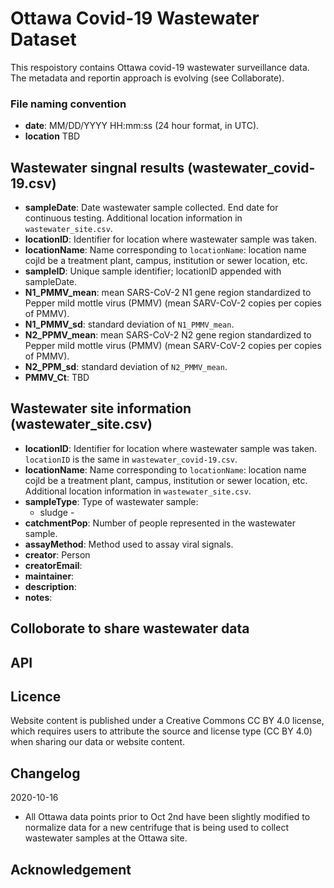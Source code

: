   # Ottawa Covid-19 Wastewater Dataset

This respoistory contains Ottawa covid-19 wastewater surveillance data. The metadata and reportin approach is evolving (see Collaborate).

### File naming convention
- **date**: MM/DD/YYYY HH:mm:ss  (24 hour format, in UTC).
- **location** TBD

## Wastewater singnal results (wastewater_covid-19.csv)
- **sampleDate**: Date wastewater sample collected. End date for continuous testing. Additional location information in `wastewater_site.csv`.
- **locationID**: Identifier for location where wastewater sample was taken. 
- **locationName**: Name corresponding to `locationName`: location name cojld be a treatment plant, campus, institution or sewer location, etc.
- **sampleID**: Unique sample identifier; locationID appended with sampleDate.
- **N1_PMMV_mean**:	mean SARS-CoV-2 N1 gene region standardized to Pepper mild mottle virus (PMMV) (mean SARV-CoV-2 copies per copies of PMMV).
- **N1_PMMV_sd**:	standard deviation of `N1_PMMV_mean`.
- **N2_PPMV_mean**:	mean SARS-CoV-2 N2 gene region standardized to Pepper mild mottle virus (PMMV) (mean SARV-CoV-2 copies per copies of PMMV).
- **N2_PPM_sd**: standard deviation of `N2_PMMV_mean`.
- **PMMV_Ct**: TBD

## Wastewater site information (wastewater_site.csv)
- **locationID**:	Identifier for location where wastewater sample was taken. `locationID` is the same in `wastewater_covid-19.csv`.
- **locationName**:	Name corresponding to `locationName`: location name cojld be a treatment plant, campus, institution or sewer location, etc. Additional location information in `wastewater_site.csv`.
- **sampleType**: Type of wastewater sample: 
  - sludge - 
- **catchmentPop**:	Number of people represented in the wastewater sample.
- **assayMethod**: Method used to assay viral signals.
- **creator**:	Person 
- **creatorEmail**:	
- **maintainer**:	
- **description**:
- **notes**:




## Colloborate to share wastewater data

## API

## Licence 

Website content is published under a Creative Commons CC BY 4.0 license, which requires users to attribute the source and license type (CC BY 4.0) when sharing our data or website content.

## Changelog

2020-10-16

- All Ottawa data points prior to Oct 2nd have been slightly modified to normalize data for a new centrifuge that is being used to collect wastewater samples at the Ottawa site.

## Acknowledgement
